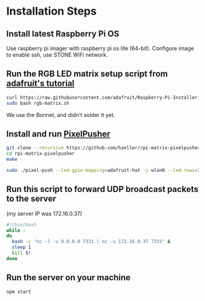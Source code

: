 # Installation Steps

## Install latest Raspberry Pi OS

Use raspberry pi imager with raspberry pi os lite (64-bit).
Configure image to enable ssh, use STONE WiFi network.

## Run the RGB LED matrix setup script from [adafruit's tutorial](https://learn.adafruit.com/adafruit-rgb-matrix-plus-real-time-clock-hat-for-raspberry-pi/driving-matrices)

```sh
curl https://raw.githubusercontent.com/adafruit/Raspberry-Pi-Installer-Scripts/main/rgb-matrix.sh >rgb-matrix.sh
sudo bash rgb-matrix.sh
```

We use the Bonnet, and didn't solder it yet.

## Install and run [PixelPusher](https://github.com/hzeller/rpi-matrix-pixelpusher)

```sh
git clone --recursive https://github.com/hzeller/rpi-matrix-pixelpusher.git
cd rpi-matrix-pixelpusher
make
```

```sh
sudo ./pixel-push --led-gpio-mapping=adafruit-hat -i wlan0 --led-rows=32 --led-cols=64
```

## Run this script to forward UDP broadcast packets to the server
(my server IP was 172.16.0.37)

```sh
#!/bin/bash
while :
do
  bash -c "nc -l -u 0.0.0.0 7331 | nc -u 172.16.0.37 7331" &
  sleep 1
  kill $!
done
```

## Run the server on your machine

```sh
npm start
```
